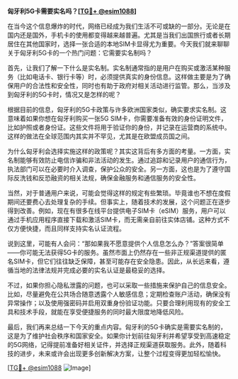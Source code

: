 **匈牙利5G卡需要实名吗？[[TG💪+ @esim1088](https://t.me/s/esim1088)]**

在当今这个信息爆炸的时代，网络已经成为我们生活不可或缺的一部分。无论是在国内还是国外，手机卡的使用都变得越来越普遍。尤其是当我们出国旅行或者长期居住在其他国家时，选择一张合适的本地SIM卡显得尤为重要。今天我们就来聊聊关于匈牙利5G卡的一个热门问题：它需要实名制吗？

首先，让我们了解一下什么是实名制。实名制通常指的是用户在购买或激活某种服务（比如电话卡、银行卡等）时，必须提供真实的身份信息。这样做主要是为了确保用户的合法性和安全性，同时也有助于政府对相关活动进行监管。那么，当涉及到匈牙利的5G卡时，情况又是怎样的呢？

根据目前的信息，匈牙利的5G卡政策与许多欧洲国家类似，确实要求实名制。这意味着如果你想在匈牙利购买一张5G SIM卡，你需要准备有效的身份证明文件，比如护照或者身份证。这些文件将用于验证你的身份，并记录在运营商的系统中。这样的做法在全球范围内其实并不罕见，尤其是在欧盟成员国之间。

为什么匈牙利会选择实施这样的政策呢？其实这背后有多方面的考量。一方面，实名制能够有效防止电信诈骗和非法活动的发生。通过追踪和记录用户的通信行为，执法部门可以在必要时介入调查，保护公众的安全。另一方面，这也是为了遵守国际反洗钱和反恐融资的相关法规，确保金融服务和通信服务的安全性。

当然，对于普通用户来说，可能会觉得这样的规定有些繁琐。毕竟谁也不想在度假期间还要费心去处理复杂的手续。但事实上，随着技术的发展，这个问题正在逐步得到改善。例如，现在有很多在线平台提供电子SIM卡（eSIM）服务，用户可以通过手机应用程序直接下载和激活SIM卡，而无需亲自前往实体店铺。这种方式不仅方便快捷，而且同样支持实名认证流程。

说到这里，可能有人会问：“那如果我不愿意提供个人信息怎么办？”答案很简单——你可能无法获得5G卡的服务。虽然市面上仍然存在一些非正规渠道提供的匿名SIM卡，但它们往往缺乏保障，甚至可能存在安全隐患。因此，从长远来看，遵循当地的法律法规并完成必要的实名认证是最稳妥的选择。

不过，如果你担心隐私泄露的问题，也可以采取一些措施来保护自己的信息安全。比如，尽量避免在公共场合随意透露个人敏感信息；定期检查账户活动，确保没有异常操作；以及使用强密码并启用双重身份验证功能。只要合理利用现有的安全工具和技术手段，就能在享受便捷服务的同时最大限度地降低风险。

最后，我们再来总结一下今天的重点内容。匈牙利的5G卡确实是需要实名制的，这是为了维护社会秩序和国家安全。如果你计划前往匈牙利并希望享受到高速稳定的5G网络，记得提前准备好相关证件，并选择正规渠道获取服务。此外，随着科技的进步，未来或许会出现更多创新解决方案，让整个过程变得更加轻松愉快。

[[TG💪+ @esim1088](https://t.me/s/esim1088) ![Image](https://i.postimg.cc/4NQfJmqS/Snipaste-2025-05-13-00-14-12.png)]